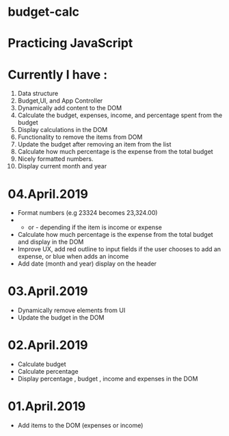 # budget-calc

# Practicing JavaScript

# Currently I have :
1. Data structure
2. Budget,UI, and App Controller
3. Dynamically add content to the DOM
4. Calculate the budget, expenses, income, and percentage spent from the budget
5. Display calculations in the DOM
6. Functionality to remove the items from DOM
7. Update the budget after removing an item from the list
8. Calculate how much percentage is the expense from the total budget
9. Nicely formatted numbers.
10. Display current month and year

# 04.April.2019
- Format numbers (e.g 23324 becomes 23,324.00)
- + or - depending if the item is income or expense
- Calculate how much percentage is the expense from the total budget and display in the DOM
- Improve UX, add red outline to input fields if the user chooses to add an expense, or blue when adds an income
- Add date (month and year) display on the header
# 03.April.2019 
- Dynamically remove elements from UI
- Update the budget in the DOM
# 02.April.2019 
- Calculate budget
- Calculate percentage
- Display percentage , budget , income and expenses in the DOM
# 01.April.2019 
 - Add items to the DOM (expenses or income)

